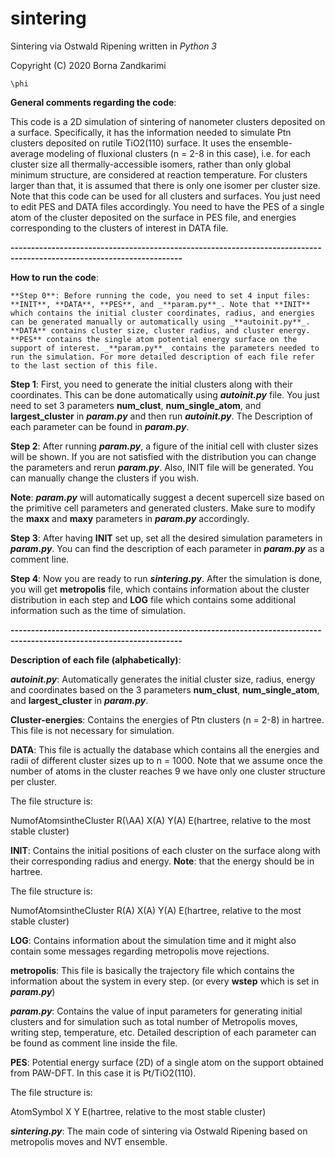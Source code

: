 # sintering

Sintering via Ostwald Ripening written in *Python 3*

Copyright (C) 2020 Borna Zandkarimi

`\phi`

**General comments regarding the code**:

This code is a 2D simulation of sintering of nanometer clusters deposited on a surface. Specifically, it has the information needed to simulate Ptn clusters deposited on rutile TiO2(110) surface. It uses the ensemble-average modeling of fluxional clusters (n = 2-8 in this case), i.e. for each cluster size all thermally-accessible isomers, rather than only global minimum structure, are considered at reaction temperature. For clusters larger than that, it is assumed that there is only one isomer per cluster size. Note that this code can be used for all clusters and surfaces. You just need to edit PES and DATA files accordingly. You need to have the PES of a single atom of the cluster deposited on the surface in PES file, and energies corresponding to the clusters of interest in DATA file.

**----------------------------------------------------------------------------------------------------------------------**

**How to run the code**:

`**Step 0**: Before running the code, you need to set 4 input files: **INIT**, **DATA**, **PES**, and _**param.py**_. Note that **INIT** which contains the initial cluster coordinates, radius, and energies can be generated manually or automatically using _**autoinit.py**_. **DATA** contains cluster size, cluster radius, and cluster energy. **PES** contains the single atom potential energy surface on the support of interest. _**param.py**_ contains the parameters needed to run the simulation. For more detailed description of each file refer to the last section of this file.`

**Step 1**: First, you need to generate the initial clusters along with their coordinates. This can be done automatically using _**autoinit.py**_ file. You just need to set 3 parameters **num_clust**, **num_single_atom**, and **largest_cluster** in _**param.py**_ and then run _**autoinit.py**_. The Description of each parameter can be found in _**param.py**_.

**Step 2**: After running _**param.py**_, a figure of the initial cell with cluster sizes will be shown. If you are not satisfied with the distribution you can change the parameters and rerun _**param.py**_. Also, INIT file will be generated. You can manually change the clusters if you wish.

**Note**: _**param.py**_ will automatically suggest a decent supercell size based on the primitive cell parameters and generated clusters. Make sure to modify the **maxx** and **maxy** parameters in _**param.py**_ accordingly.

**Step 3**: After having **INIT** set up, set all the desired simulation parameters in _**param.py**_. You can find the description of each parameter in _**param.py**_ as a comment line. 

**Step 4**: Now you are ready to run _**sintering.py**_. After the simulation is done, you will get **metropolis** file, which contains information about the cluster distribution in each step and **LOG** file which contains some additional information such as the time of simulation.  

**----------------------------------------------------------------------------------------------------------------------**

**Description of each file (alphabetically)**:

_**autoinit.py**_: Automatically generates the initial cluster size, radius, energy and coordinates based on the 3 parameters **num_clust**, **num_single_atom**, and **largest_cluster** in _**param.py**_.

**Cluster-energies**: Contains the energies of Ptn clusters (n = 2-8) in hartree. This file is not necessary for simulation.

**DATA**: This file is actually the database which contains all the energies and radii of different cluster sizes up to n = 1000. Note that we assume once the number of atoms in the cluster reaches 9 we have only one cluster structure per cluster.

The file structure is:

NumofAtomsintheCluster      R(\AA)       X(A)     Y(A)       E(hartree, relative to the most stable cluster)

**INIT**: Contains the initial positions of each cluster on the surface along with their corresponding radius and energy. **Note**: that the energy should be in hartree.

The file structure is:

NumofAtomsintheCluster      R(A)       X(A)     Y(A)       E(hartree, relative to the most stable cluster)

**LOG**: Contains information about the simulation time and it might also contain some messages regarding metropolis move rejections.

**metropolis**: This file is basically the trajectory file which contains the information about the system in every step. (or every **wstep** which is set in _**param.py**_)

_**param.py**_: Contains the value of input parameters for generating initial clusters and for simulation such as total number of Metropolis moves, writing step, temperature, etc. Detailed description of each parameter can be found as comment line inside the file.

**PES**: Potential energy surface (2D) of a single atom on the support obtained from PAW-DFT. In this case it is Pt/TiO2(110).

The file structure is:

AtomSymbol    X      Y      E(hartree, relative to the most stable cluster)

_**sintering.py**_: The main code of sintering via Ostwald Ripening based on metropolis moves and NVT ensemble.
